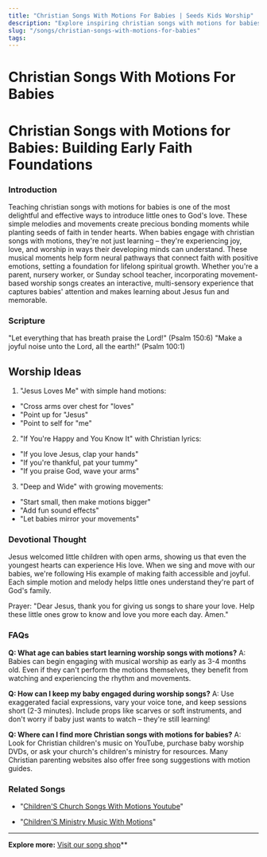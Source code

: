 ```yaml
---
title: "Christian Songs With Motions For Babies | Seeds Kids Worship"
description: "Explore inspiring christian songs with motions for babies for children's worship and faith development. Biblical music resources for families and ministry."
slug: "/songs/christian-songs-with-motions-for-babies"
tags:
---
```


# Christian Songs With Motions For Babies

# Christian Songs with Motions for Babies: Building Early Faith Foundations

### Introduction
Teaching christian songs with motions for babies is one of the most delightful and effective ways to introduce little ones to God's love. These simple melodies and movements create precious bonding moments while planting seeds of faith in tender hearts. When babies engage with christian songs with motions, they're not just learning – they're experiencing joy, love, and worship in ways their developing minds can understand. These musical moments help form neural pathways that connect faith with positive emotions, setting a foundation for lifelong spiritual growth. Whether you're a parent, nursery worker, or Sunday school teacher, incorporating movement-based worship songs creates an interactive, multi-sensory experience that captures babies' attention and makes learning about Jesus fun and memorable.

### Scripture
"Let everything that has breath praise the Lord!" (Psalm 150:6)
"Make a joyful noise unto the Lord, all the earth!" (Psalm 100:1)

## Worship Ideas
1. "Jesus Loves Me" with simple hand motions:
- "Cross arms over chest for "loves"
- "Point up for "Jesus"
- "Point to self for "me"

2. "If You're Happy and You Know It" with Christian lyrics:
- "If you love Jesus, clap your hands"
- "If you're thankful, pat your tummy"
- "If you praise God, wave your arms"

3. "Deep and Wide" with growing movements:
- "Start small, then make motions bigger"
- "Add fun sound effects"
- "Let babies mirror your movements"

### Devotional Thought
Jesus welcomed little children with open arms, showing us that even the youngest hearts can experience His love. When we sing and move with our babies, we're following His example of making faith accessible and joyful. Each simple motion and melody helps little ones understand they're part of God's family.

Prayer: "Dear Jesus, thank you for giving us songs to share your love. Help these little ones grow to know and love you more each day. Amen."

### FAQs

**Q: What age can babies start learning worship songs with motions?**
A: Babies can begin engaging with musical worship as early as 3-4 months old. Even if they can't perform the motions themselves, they benefit from watching and experiencing the rhythm and movements.

**Q: How can I keep my baby engaged during worship songs?**
A: Use exaggerated facial expressions, vary your voice tone, and keep sessions short (2-3 minutes). Include props like scarves or soft instruments, and don't worry if baby just wants to watch – they're still learning!

**Q: Where can I find more Christian songs with motions for babies?**
A: Look for Christian children's music on YouTube, purchase baby worship DVDs, or ask your church's children's ministry for resources. Many Christian parenting websites also offer free song suggestions with motion guides.

### Related Songs

- "[Children'S Church Songs With Motions Youtube](/songs/children-s-church-songs-with-motions-youtube/)"

- "[Children'S Ministry Music With Motions](/songs/children-s-ministry-music-with-motions/)"

---

**Explore more:** [Visit our song shop](https://seedskidsworship.com/shop)**

<!-- Schema Markup -->
<script type="application/ld+json">
{
  "@context": "https://schema.org",
  "@type": "MusicRecording",
  "name": "Christian Songs With Motions For Babies",
  "byArtist": {
    "@type": "MusicGroup",
    "name": "Seeds Kids Worship"
  },
  "isFamilyFriendly": true,
  "url": "https://seedskidsworship.com/songs/christian-songs-with-motions-for-babies/"
}
</script>